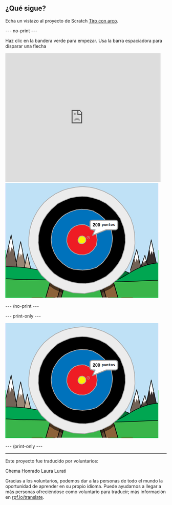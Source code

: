 ## ¿Qué sigue?

Echa un vistazo al proyecto de Scratch [Tiro con arco](https://projects.raspberrypi.org/es-ES/projects/archery).

--- no-print ---

Haz clic en la bandera verde para empezar. Usa la barra espaciadora para disparar una flecha

<div class="scratch-preview">
  <iframe allowtransparency="true" width="485" height="402" src="https://scratch.mit.edu/projects/embed/382064493/?autostart=false" frameborder="0" scrolling="no"></iframe>
  <img src="images/archery-final.png">
</div>

--- /no-print ---

--- print-only ---

![proyecto completo](images/archery-final.png)

--- /print-only ---

***

Este proyecto fue traducido por voluntarios:

Chema Honrado
Laura Lurati

Gracias a los voluntarios, podemos dar a las personas de todo el mundo la oportunidad de aprender en su propio idioma. Puede ayudarnos a llegar a más personas ofreciéndose como voluntario para traducir; más información en [rpf.io/translate](https://rpf.io/translate).
